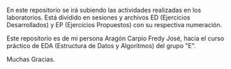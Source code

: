 En este repositorio se irá subiendo las actividades realizadas en los laboratorios. Está dividido en sesiones y archivos
ED (Ejercicios Desarrollados) y EP (Ejercicios Propuestos) con su respectiva numeración.

Este repositorio es de mi persona Aragón Carpio Fredy José, hacia el curso práctico de EDA (Estructura de Datos y Algoritmos)
del grupo "E".

Muchas Gracias.